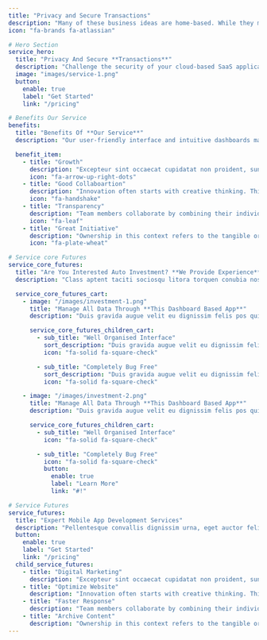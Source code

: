 ```yaml
---
title: "Privacy and Secure Transactions"
description: "Many of these business ideas are home-based. While they may not make you a billionaire"
icon: "fa-brands fa-atlassian"

# Hero Section
service_hero:
  title: "Privacy And Secure **Transactions**"
  description: "Challenge the security of your cloud-based SaaS applications, provide your customers with a more secure online experience and comply with SOC 2 and ISO 27001."
  image: "images/service-1.png"
  button:
    enable: true
    label: "Get Started"
    link: "/pricing"

# Benefits Our Service
benefits:
  title: "Benefits Of **Our Service**"
  description: "Our user-friendly interface and intuitive dashboards make it easy for you to explore and analyze your data, regardless of your technical expertise."

  benefit_item:
    - title: "Growth"
      description: "Excepteur sint occaecat cupidatat non proident, sunt in culpa qui officia deserunt mollit"
      icon: "fa-arrow-up-right-dots"
    - title: "Good Collaboartion"
      description: "Innovation often starts with creative thinking. This involves the ability to generate unique"
      icon: "fa-handshake"
    - title: "Transparency"
      description: "Team members collaborate by combining their individual skills, strengths, and perspectives"
      icon: "fa-leaf"
    - title: "Great Initiative"
      description: "Ownership in this context refers to the tangible or intangible items that an individual has"
      icon: "fa-plate-wheat"

# Service core Futures
service_core_futures:
  title: "Are You Interested Auto Investment? **We Provide Experience**"
  description: "Class aptent taciti sociosqu litora torquen conubia nostramase inceptos himenaeo phasellus metus nisl euismod."

  service_core_futures_cart:
    - image: "/images/investment-1.png"
      title: "Manage All Data Through **This Dashboard Based App**"
      description: "Duis gravida augue velit eu dignissim felis pos quis. Integ ante urna gravida nec molestie mattis ultricies risus sed tortor fermentum egestas. Sed egestas felis erat faucibus neque semper."

      service_core_futures_children_cart:
        - sub_title: "Well Organised Interface"
          sort_description: "Duis gravida augue velit eu dignissim felis pos quis. Integ ante urna gravida nec molestie mattis ultricies risus sed."
          icon: "fa-solid fa-square-check"

        - sub_title: "Completely Bug Free"
          sort_description: "Duis gravida augue velit eu dignissim felis pos quis. Integ ante urna gravida nec molestie mattis ultricies risus sed."
          icon: "fa-solid fa-square-check"

    - image: "/images/investment-2.png"
      title: "Manage All Data Through **This Dashboard Based App**"
      description: "Duis gravida augue velit eu dignissim felis pos quis. Integ ante urna gravida nec molestie mattis ultricies risus sed tortor fermentum egestas. Sed egestas felis erat faucibus neque semper."

      service_core_futures_children_cart:
        - sub_title: "Well Organised Interface"
          icon: "fa-solid fa-square-check"

        - sub_title: "Completely Bug Free"
          icon: "fa-solid fa-square-check"
          button:
            enable: true
            label: "Learn More"
            link: "#!"

# Service Futures
service_futures:
  title: "Expert Mobile App Development Services"
  description: "Pellentesque convallis dignissim urna, eget auctor felis molestie eu. Integer porta mauris eleifend posuere pulvinar. Curabitur ut felis sodales, eleifend ligula eget, interdum diam. Lorem ipsum dolor sit amet, consectetur elit."
  button:
    enable: true
    label: "Get Started"
    link: "/pricing"
  child_service_futures:
    - title: "Digital Marketing"
      description: "Excepteur sint occaecat cupidatat non proident, sunt in culpa qui officia deserunt mollit"
    - title: "Optimize Website"
      description: "Innovation often starts with creative thinking. This involves the ability to generate unique"
    - title: "Faster Response"
      description: "Team members collaborate by combining their individual skills, strengths, and perspectives"
    - title: "Archive Content"
      description: "Ownership in this context refers to the tangible or intangible items that an individual has"
---
```

